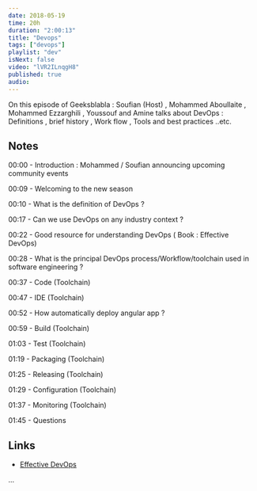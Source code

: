```yaml
---
date: 2018-05-19
time: 20h
duration: "2:00:13"
title: "Devops"
tags: ["devops"]
playlist: "dev"
isNext: false
video: "lVR2ILnqgH8"
published: true
audio:
---
```


On this episode of Geeksblabla : Soufian (Host) , Mohammed Aboullaite , Mohammed Ezzarghili , Youssouf and Amine talks about DevOps : Definitions , brief history , Work flow , Tools and best practices ..etc.

## Notes

00:00 - Introduction : Mohammed / Soufian announcing upcoming community events

00:09 - Welcoming to the new season

00:10 - What is the definition of DevOps ?

00:17 - Can we use DevOps on any industry context ?

00:22 - Good resource for understanding DevOps ( Book : Effective DevOps)

00:28 - What is the principal DevOps process/Workflow/toolchain used in software engineering ?

00:37 - Code (Toolchain)

00:47 - IDE (Toolchain)

00:52 - How automatically deploy angular app ?

00:59 - Build (Toolchain)

01:03 - Test (Toolchain)

01:19 - Packaging (Toolchain)

01:25 - Releasing (Toolchain)

01:29 - Configuration (Toolchain)

01:37 - Monitoring (Toolchain)

01:45 - Questions

## Links

- [Effective DevOps](http://shop.oreilly.com/product/0636920039846.do)

...
